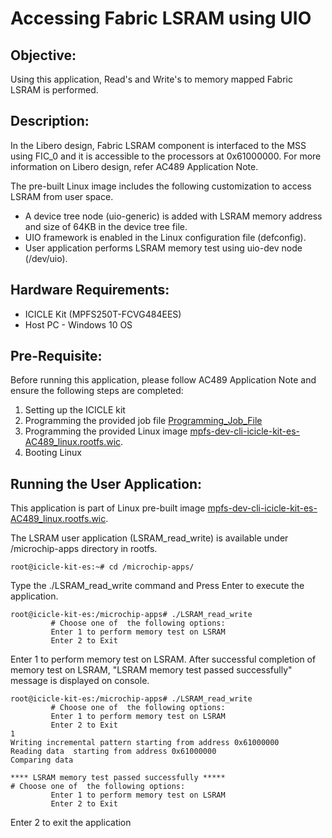 # Accessing Fabric LSRAM using UIO

## Objective:

Using this application, Read's and Write's to memory mapped Fabric LSRAM is performed.

## Description:

In the Libero design, Fabric LSRAM component is interfaced to the MSS using FIC_0 and it is accessible to the processors at 0x61000000.  For more information on Libero design, refer AC489 Application Note.

The pre-built Linux image includes the following customization to access LSRAM from user space.

- A device tree node (uio-generic) is added with LSRAM memory address and size of 64KB in the device tree file.
- UIO framework is enabled in the Linux configuration file (defconfig).
- User application performs LSRAM memory test using uio-dev node (/dev/uio).

## Hardware Requirements:

- ICICLE Kit (MPFS250T-FCVG484EES)
- Host PC - Windows 10 OS

## Pre-Requisite:

Before running this application, please follow AC489 Application Note and ensure the following steps are completed:

1. Setting up the ICICLE kit
2. Programming the provided job file [Programming_Job_File](https://github.com/polarfire-soc/apps/blob/master/linux_applications/Hardware/Programming_Job_File/Programming_file.zip)
3. Programming the provided Linux image [mpfs-dev-cli-icicle-kit-es-AC489_linux.rootfs.wic](https://bit.ly/3ln5K4Y).
4. Booting Linux

## Running the User Application:

This application is part of Linux pre-built image [mpfs-dev-cli-icicle-kit-es-AC489_linux.rootfs.wic](https://bit.ly/3ln5K4Y).

The LSRAM user application (LSRAM_read_write) is available under /microchip-apps directory in rootfs.


```
root@icicle-kit-es:~# cd /microchip-apps/
```

Type the ./LSRAM_read_write command and Press Enter to execute the application.


```
root@icicle-kit-es:/microchip-apps# ./LSRAM_read_write
         # Choose one of  the following options:
         Enter 1 to perform memory test on LSRAM
         Enter 2 to Exit  
```

Enter 1 to perform memory test on LSRAM.
After successful completion of memory test on LSRAM, "LSRAM memory test passed successfully" message is displayed on console.


```
root@icicle-kit-es:/microchip-apps# ./LSRAM_read_write
         # Choose one of  the following options:
         Enter 1 to perform memory test on LSRAM
         Enter 2 to Exit
1
Writing incremental pattern starting from address 0x61000000
Reading data  starting from address 0x61000000
Comparing data

**** LSRAM memory test passed successfully *****
# Choose one of  the following options:
         Enter 1 to perform memory test on LSRAM
         Enter 2 to Exit
```

Enter 2 to exit the application

